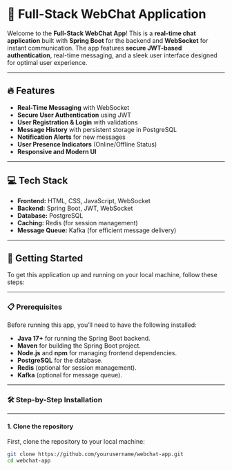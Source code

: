 # 🚀 **Full-Stack WebChat Application**

Welcome to the **Full-Stack WebChat App**! This is a **real-time chat application** built with **Spring Boot** for the backend and **WebSocket** for instant communication. The app features **secure JWT-based authentication**, real-time messaging, and a sleek user interface designed for optimal user experience.

---

## 🔥 **Features**

- **Real-Time Messaging** with WebSocket
- **Secure User Authentication** using JWT
- **User Registration & Login** with validations
- **Message History** with persistent storage in PostgreSQL
- **Notification Alerts** for new messages
- **User Presence Indicators** (Online/Offline Status)
- **Responsive and Modern UI**

---

## 💻 **Tech Stack**

- **Frontend:** HTML, CSS, JavaScript, WebSocket
- **Backend:** Spring Boot, JWT, WebSocket
- **Database:** PostgreSQL
- **Caching:** Redis (for session management)
- **Message Queue:** Kafka (for efficient message delivery)

---

## 🚀 **Getting Started**

To get this application up and running on your local machine, follow these steps:

---

### 📋 **Prerequisites**

Before running this app, you’ll need to have the following installed:

- **Java 17+** for running the Spring Boot backend.
- **Maven** for building the Spring Boot project.
- **Node.js** and **npm** for managing frontend dependencies.
- **PostgreSQL** for the database.
- **Redis** (optional for session management).
- **Kafka** (optional for message queue).

---

### 🛠 **Step-by-Step Installation**

---

#### **1. Clone the repository**

First, clone the repository to your local machine:

```bash
git clone https://github.com/yourusername/webchat-app.git
cd webchat-app
